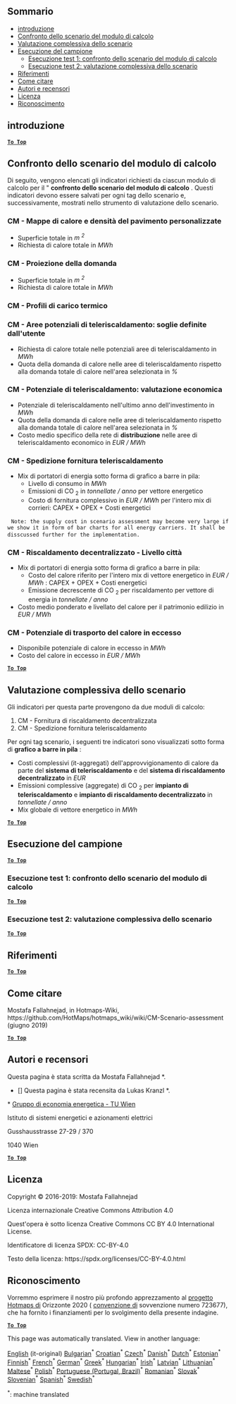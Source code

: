 <h2> Sommario </h2><ul><li> <a href="#introduction">introduzione</a> </li><li> <a href="#Calculation-module-scenario-comparison">Confronto dello scenario del modulo di calcolo</a> </li><li> <a href="#Overall-scenario-assessment">Valutazione complessiva dello scenario</a> </li><li> <a href="#sample-run">Esecuzione del campione</a> <ul><li> <a href="#test-run-1-calculation-module-scenario-comparison">Esecuzione test 1: confronto dello scenario del modulo di calcolo</a> </li><li> <a href="#test-run-2-overall-scenario-assessment">Esecuzione test 2: valutazione complessiva dello scenario</a> </li></ul></li><li> <a href="#references">Riferimenti</a> </li><li> <a href="#how-to-cite">Come citare</a> </li><li> <a href="#authors-and-reviewers">Autori e recensori</a> </li><li> <a href="#license">Licenza</a> </li><li> <a href="#acknowledgement">Riconoscimento</a> </li></ul><h2> introduzione </h2><p><ins> <code><strong><a href="#table-of-contents">To Top</a></strong></code> </ins> </p><h2> Confronto dello scenario del modulo di calcolo </h2><p> Di seguito, vengono elencati gli indicatori richiesti da ciascun modulo di calcolo per il &quot; <strong>confronto dello scenario del modulo di calcolo</strong> . Questi indicatori devono essere salvati per ogni tag dello scenario e, successivamente, mostrati nello strumento di valutazione dello scenario. </p><h3> CM - Mappe di calore e densità del pavimento personalizzate </h3><ul><li> Superficie totale in <em><em>m <sup>2</sup></em></em> </li><li> Richiesta di calore totale in <em><em>MWh</em></em> </li></ul><h3> CM - Proiezione della domanda </h3><ul><li> Superficie totale in <em><em>m <sup>2</sup></em></em> </li><li> Richiesta di calore totale in <em><em>MWh</em></em> </li></ul><h3> CM - Profili di carico termico </h3><h3> CM - Aree potenziali di teleriscaldamento: soglie definite dall&#39;utente </h3><ul><li> Richiesta di calore totale nelle potenziali aree di teleriscaldamento in <em><em>MWh</em></em> </li><li> Quota della domanda di calore nelle aree di teleriscaldamento rispetto alla domanda totale di calore nell&#39;area selezionata in <em><em>%</em></em> </li></ul><h3> CM - Potenziale di teleriscaldamento: valutazione economica </h3><ul><li> Potenziale di teleriscaldamento nell&#39;ultimo anno dell&#39;investimento in <em><em>MWh</em></em> </li><li> Quota della domanda di calore nelle aree di teleriscaldamento rispetto alla domanda totale di calore nell&#39;area selezionata in <em><em>%</em></em> </li><li> Costo medio specifico della rete di <strong>distribuzione</strong> nelle aree di teleriscaldamento economico in <em><em>EUR / MWh</em></em> </li></ul><h3> CM - Spedizione fornitura teleriscaldamento </h3><ul><li> Mix di portatori di energia sotto forma di grafico a barre in pila: <ul><li> Livello di consumo in <em><em>MWh</em></em> </li><li> Emissioni di CO <sub>2</sub> in <em><em>tonnellate / anno</em></em> per vettore energetico </li><li> Costo di fornitura complessivo in <em><em>EUR / MWh</em></em> per l&#39;intero mix di corrieri: CAPEX + OPEX + Costi energetici </li></ul></li></ul><pre> <code>Note: the supply cost in scenario assessment may become very large if we show it in form of bar charts for all energy carriers. It shall be disscussed further for the implementation.</code> </pre><h3> CM - Riscaldamento decentralizzato - Livello città </h3><ul><li> Mix di portatori di energia sotto forma di grafico a barre in pila: <ul><li> Costo del calore riferito per l&#39;intero mix di vettore energetico in <em><em>EUR / MWh</em></em> : CAPEX + OPEX + Costi energetici </li><li> Emissione decrescente di CO <sub>2</sub> per riscaldamento per vettore di energia in <em><em>tonnellate / anno</em></em> </li></ul></li><li> Costo medio ponderato e livellato del calore per il patrimonio edilizio in <em><em>EUR / MWh</em></em> </li></ul><h3> CM - Potenziale di trasporto del calore in eccesso </h3><ul><li> Disponibile potenziale di calore in eccesso in <em><em>MWh</em></em> </li><li> Costo del calore in eccesso in <em><em>EUR / MWh</em></em> </li></ul><p><ins> <code><strong><a href="#table-of-contents">To Top</a></strong></code> </ins> </p><h2> Valutazione complessiva dello scenario </h2><p> Gli indicatori per questa parte provengono da due moduli di calcolo: </p><ol><li> CM - Fornitura di riscaldamento decentralizzata </li><li> CM - Spedizione fornitura teleriscaldamento </li></ol><p> Per ogni tag scenario, i seguenti tre indicatori sono visualizzati sotto forma di <strong>grafico a barre in pila</strong> : </p><ul><li> Costi complessivi (it-aggregati) dell&#39;approvvigionamento di calore da parte del <strong>sistema di teleriscaldamento</strong> e del <strong>sistema di riscaldamento decentralizzato</strong> in <em><em>EUR</em></em> </li><li> Emissioni complessive (aggregate) di CO <sub>2</sub> per <strong>impianto di teleriscaldamento</strong> e <strong>impianto di riscaldamento decentralizzato</strong> in <em><em>tonnellate / anno</em></em> </li><li> Mix globale di vettore energetico in <em><em>MWh</em></em> </li></ul><p><ins> <code><strong><a href="#table-of-contents">To Top</a></strong></code> </ins> </p><h2> Esecuzione del campione </h2><p><ins> <code><strong><a href="#table-of-contents">To Top</a></strong></code> </ins> </p><h3> Esecuzione test 1: confronto dello scenario del modulo di calcolo </h3><p><ins> <code><strong><a href="#table-of-contents">To Top</a></strong></code> </ins> </p><h3> Esecuzione test 2: valutazione complessiva dello scenario </h3><p><ins> <code><strong><a href="#table-of-contents">To Top</a></strong></code> </ins> </p><h2> Riferimenti </h2><p><ins> <code><strong><a href="#table-of-contents">To Top</a></strong></code> </ins> </p><h2> Come citare </h2><p> Mostafa Fallahnejad, in Hotmaps-Wiki, https://github.com/HotMaps/hotmaps_wiki/wiki/CM-Scenario-assessment (giugno 2019) </p><p><ins> <code><strong><a href="#table-of-contents">To Top</a></strong></code> </ins> </p><h2> Autori e recensori </h2><p> Questa pagina è stata scritta da Mostafa Fallahnejad *. </p><ul><li> [] Questa pagina è stata recensita da Lukas Kranzl *. </li></ul><p> * <a href="https://eeg.tuwien.ac.at/">Gruppo di economia energetica - TU Wien</a> </p><p> Istituto di sistemi energetici e azionamenti elettrici </p><p> Gusshausstrasse 27-29 / 370 </p><p> 1040 Wien </p><p><ins> <code><strong><a href="#table-of-contents">To Top</a></strong></code> </ins> </p><h2> Licenza </h2><p> Copyright © 2016-2019: Mostafa Fallahnejad </p><p> Licenza internazionale Creative Commons Attribution 4.0 </p><p> Quest&#39;opera è sotto licenza Creative Commons CC BY 4.0 International License. </p><p> Identificatore di licenza SPDX: CC-BY-4.0 </p><p> Testo della licenza: https://spdx.org/licenses/CC-BY-4.0.html </p><h2> Riconoscimento </h2><p> Vorremmo esprimere il nostro più profondo apprezzamento al <a href="https://www.hotmaps-project.eu">progetto Hotmaps di</a> Orizzonte 2020 ( <a href="https://www.hotmaps-project.eu">convenzione di</a> sovvenzione numero 723677), che ha fornito i finanziamenti per lo svolgimento della presente indagine. </p><p><ins> <code><strong><a href="#table-of-contents">To Top</a></strong></code> </ins> </p>

This page was automatically translated. View in another language:

[English](en-CM-Scenario-assessment) (it-original) [Bulgarian](bg-CM-Scenario-assessment)<sup>\*</sup> [Croatian](hr-CM-Scenario-assessment)<sup>\*</sup> [Czech](cs-CM-Scenario-assessment)<sup>\*</sup> [Danish](da-CM-Scenario-assessment)<sup>\*</sup> [Dutch](nl-CM-Scenario-assessment)<sup>\*</sup> [Estonian](et-CM-Scenario-assessment)<sup>\*</sup> [Finnish](fi-CM-Scenario-assessment)<sup>\*</sup> [French](fr-CM-Scenario-assessment)<sup>\*</sup> [German](de-CM-Scenario-assessment)<sup>\*</sup> [Greek](el-CM-Scenario-assessment)<sup>\*</sup> [Hungarian](hu-CM-Scenario-assessment)<sup>\*</sup> [Irish](ga-CM-Scenario-assessment)<sup>\*</sup>  [Latvian](lv-CM-Scenario-assessment)<sup>\*</sup> [Lithuanian](lt-CM-Scenario-assessment)<sup>\*</sup> [Maltese](mt-CM-Scenario-assessment)<sup>\*</sup> [Polish](pl-CM-Scenario-assessment)<sup>\*</sup> [Portuguese (Portugal, Brazil)](pt-CM-Scenario-assessment)<sup>\*</sup> [Romanian](ro-CM-Scenario-assessment)<sup>\*</sup> [Slovak](sk-CM-Scenario-assessment)<sup>\*</sup> [Slovenian](sl-CM-Scenario-assessment)<sup>\*</sup> [Spanish](es-CM-Scenario-assessment)<sup>\*</sup> [Swedish](sv-CM-Scenario-assessment)<sup>\*</sup> 

<sup>\*</sup>: machine translated
